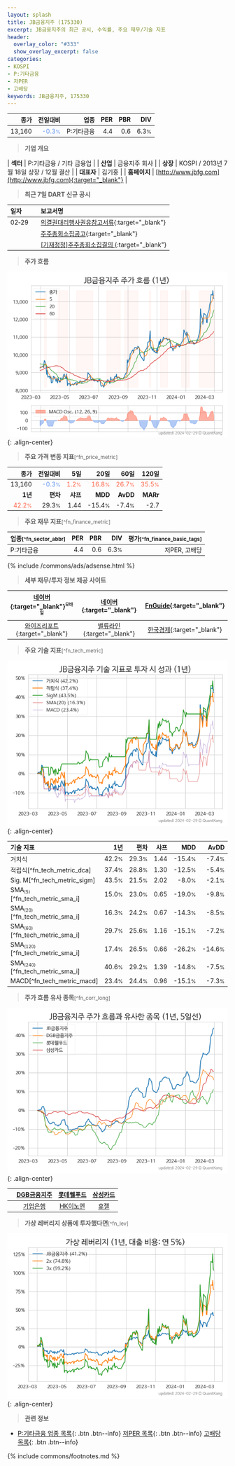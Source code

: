 ```yaml
---
layout: splash
title: JB금융지주 (175330)
excerpt: JB금융지주의 최근 공시, 수익률, 주요 재무/기술 지표
header:
  overlay_color: "#333"
  show_overlay_excerpt: false
categories:
- KOSPI
- P:기타금융
- 저PER
- 고배당
keywords: JB금융지주, 175330
---
```


| **종가** | **전일대비** | **업종** | **PER** | **PBR** | **DIV** |
| -------: | -----------: | -------: | ------: | ------: | ------: |
| 13,160 | <span style="color: cornflowerblue">-0.3<small>%</small></span> | P:기타금융 | 4.4 | 0.6 | 6.3<small>%</small> |

<!-- more -->


> **기업 개요**<a id="company"></a>

| <span style="white-space:nowrap;">**섹터**</span> | P:기타금융 / 기타 금융업 |
| <span style="white-space:nowrap;">**산업**</span> | 금융지주 회사 |
| <span style="white-space:nowrap;">**상장**</span> | KOSPI / 2013년 7월 18일 상장 / 12월 결산 |
| <span style="white-space:nowrap;">**대표자**</span> | 김기홍 |
| <span style="white-space:nowrap;">**홈페이지**</span> | [http://www.jbfg.com](http://www.jbfg.com){:target="_blank"} |


> **최근 7일 DART 신규 공시**<a id="dart"></a>

| **일자** |      | **보고서명** |
| :------- | :--- | :----------- |
| 02&#x2011;29 | | [의결권대리행사권유참고서류](https://dart.fss.or.kr/dsaf001/main.do?rcpNo=20240229002097){:target="_blank"} |
|  | | [주주총회소집공고](https://dart.fss.or.kr/dsaf001/main.do?rcpNo=20240229001809){:target="_blank"} |
|  | | [[기재정정]주주총회소집결의              ](https://dart.fss.or.kr/dsaf001/main.do?rcpNo=20240229800226){:target="_blank"} |


> **주가 흐름**<a id="price"></a>

![175330](/stock/images/175330.png){: .align-center}


> **주요 가격 변동 지표**<small>[^fn_price_metric]</small>

| **종가** | **전일대비** | **5일** | **20일** | **60일** | **120일** |
| -------: | -----------: | ------: | -------: | -------: | --------: |
| 13,160 | <span style="color: cornflowerblue">-0.3<small>%</small></span> | <span style="color: tomato">1.2<small>%</small></span> | <span style="color: tomato">16.8<small>%</small></span> | <span style="color: tomato">26.7<small>%</small></span> | <span style="color: tomato">35.5<small>%</small></span> |
| **1년** | **편차** | **샤프** | **MDD** | **AvDD** | **MARr** |
| <span style="color: tomato">42.2<small>%</small></span> | 29.3<small>%</small> | 1.44 | -15.4<small>%</small> | -7.4<small>%</small> | -2.7 |


> **주요 재무 지표**<small>[^fn_finance_metric]</small>

| **업종**<small>[^fn_sector_abbr]</small> | **PER** | **PBR** | **DIV** | **평가**<small>[^fn_finance_basic_tags]</small> |
| :--------------------------------------- | ------: | ------: | ------: | ----------------------------------------------: |
| P:기타금융 | 4.4 | 0.6 | 6.3<small>%</small> | 저PER, 고배당 |



{% include /commons/ads/adsense.html %}

> **세부 재무/투자 정보 제공 사이트**

| [네이버](https://m.stock.naver.com/domestic/stock/175330/finance/summary){:target="_blank"}<sup><small>모바일</small></sup> | [네이버](https://finance.naver.com/item/coinfo.naver?code=175330){:target="_blank"} | [FnGuide](https://comp.fnguide.com/SVO2/ASP/SVD_Invest.asp?gicode=A175330&MenuYn=Y){:target="_blank"} |
| :---: | :---: | :---: |
| [와이즈리포트](https://comp.wisereport.co.kr/company/c1040001.aspx?cmp_cd=175330){:target="_blank"} | [밸류라인](https://www.valueline.co.kr/finance/summary/175330){:target="_blank"} | [한국경제](https://markets.hankyung.com/stock/175330/financial-summary){:target="_blank"} |


> **주요 기술 지표**<small>[^fn_tech_metric]</small>


![175330](/stock/images/175330_tech.png){: .align-center}

| **기술 지표** | **1년** | **편차** | **샤프** | **MDD** | **AvDD** |
| :------------ | ------: | -----------: | -------: | ------: | -------: |
| 거치식 | 42.2<small>%</small> | 29.3<small>%</small> | 1.44 | -15.4<small>%</small> | -7.4<small>%</small> |
| 적립식[^fn_tech_metric_dca] | 37.4<small>%</small> | 28.8<small>%</small> | 1.30 | -12.5<small>%</small> | -5.4<small>%</small> |
| Sig. M[^fn_tech_metric_sigm] | 43.5<small>%</small> | 21.5<small>%</small> | 2.02 | -8.0<small>%</small> | -2.1<small>%</small> |
| SMA<small><sub>(5)</sub></small>[^fn_tech_metric_sma_i] | 15.0<small>%</small> | 23.0<small>%</small> | 0.65 | -19.0<small>%</small> | -9.8<small>%</small> |
| SMA<small><sub>(20)</sub></small>[^fn_tech_metric_sma_i] | 16.3<small>%</small> | 24.2<small>%</small> | 0.67 | -14.3<small>%</small> | -8.5<small>%</small> |
| SMA<small><sub>(60)</sub></small>[^fn_tech_metric_sma_i] | 29.7<small>%</small> | 25.6<small>%</small> | 1.16 | -15.1<small>%</small> | -7.2<small>%</small> |
| SMA<small><sub>(120)</sub></small>[^fn_tech_metric_sma_i] | 17.4<small>%</small> | 26.5<small>%</small> | 0.66 | -26.2<small>%</small> | -14.6<small>%</small> |
| SMA<small><sub>(240)</sub></small>[^fn_tech_metric_sma_i] | 40.6<small>%</small> | 29.2<small>%</small> | 1.39 | -14.8<small>%</small> | -7.5<small>%</small> |
| MACD[^fn_tech_metric_macd] | 23.4<small>%</small> | 24.4<small>%</small> | 0.96 | -15.1<small>%</small> | -7.3<small>%</small> |


> **주가 흐름 유사 종목**<a id="corr"></a><small>[^fn_corr_long]</small>

![175330](/stock/images/175330_corr.png){: .align-center}

|       | [DGB금융지주](/139130/) | [롯데웰푸드](/280360/) | [삼성카드](/029780/) |
| :---: | :------------------------------------: | :------------------------------------: | :------------------------------------: |
|       | [기업은행](/024110/) | [HK이노엔](/195940/) | [휴젤](/145020/) |


> **가상 레버리지 상품에 투자했다면**<a id="2x"></a><small>[^fn_lev]</small>

![175330](/stock/images/175330_2x.png){: .align-center}


> **관련 정보**

- [P:기타금융 업종 목록](/stats/sector/kospi_업종_기타금융_종목/){: .btn .btn--info} [저PER 목록](/fn/fn_low_per/){: .btn .btn--info} [고배당 목록](/fn/fn_high_div/){: .btn .btn--info}

{% include commons/footnotes.md %}